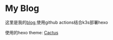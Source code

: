 # My Blog

这里是我的[blog](https://www.llyy.ink/),使用github actions结合k3s部署hexo

使用的hexo theme: [Cactus](https://github.com/probberechts/hexo-theme-cactus)
